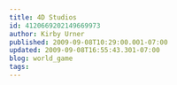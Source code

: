 ```yaml
---
title: 4D Studios
id: 4120669202149669973
author: Kirby Urner
published: 2009-09-08T10:29:00.001-07:00
updated: 2009-09-08T16:55:43.301-07:00
blog: world_game
tags: 
---
```


